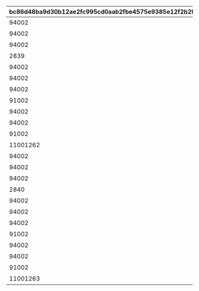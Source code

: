 |bc86d48ba9d30b12ae2fc995cd0aab2fbe4575e9385e12f2b2fd30dbd9366a8a|48090eecb571820c38b54963cf9a58020dd7ca2740063c0ce8e525f4d5bfe579|5379888c42b3ad11a7690ae61575185f3ffc2349bec8a70bebcdf1ab228d1a22|21a87b9329eef07ea6d2c2e88825adbf3dc4d7bb60cd8f4122909cc7fcbb4763|fe42b620f7e415f4b6b13b0f8044c29e29c886f3cb73649f2447a2c732b7569d|50ae0cebe012a3d5e763a48341533575a66da8fbfa453eda7bf3aa43e7ac9f2d|aebd1af6bbb40d5c241dd0f63aecaf37d92cf4dace6aeb4531981887b6336c78|
| --- | --- | --- | --- | --- | --- | --- |
|94002|累計スコアを2500pt 獲得しよう|12|2500|5126700|1|50000|
|94002|累計スコアを5000pt 獲得しよう|12|5000|0|1|50000|
|94002|累計スコアを7500pt 獲得しよう|12|7500|0|1|50000|
|2839|累計スコアを10000pt 獲得しよう|7|10000|5126701|1|1|
|94002|累計スコアを12500pt 獲得しよう|12|12500|0|1|80000|
|94002|累計スコアを15000pt 獲得しよう|12|15000|0|1|80000|
|94002|累計スコアを17500pt 獲得しよう|12|17500|0|1|80000|
|91002|累計スコアを20000pt 獲得しよう|8|20000|5126702|1|25|
|94002|累計スコアを22500pt 獲得しよう|12|22500|0|1|100000|
|94002|累計スコアを25000pt 獲得しよう|12|25000|0|1|100000|
|91002|累計スコアを27500pt 獲得しよう|8|27500|0|1|100|
|11001262|累計スコアを30000pt 獲得しよう|15|30000|5126703|1|1|
|94002|累計スコアを2500pt 獲得しよう|12|2500|5126710|2|50000|
|94002|累計スコアを5000pt 獲得しよう|12|5000|0|2|50000|
|94002|累計スコアを7500pt 獲得しよう|12|7500|0|2|50000|
|2840|累計スコアを10000pt 獲得しよう|7|10000|5126711|2|1|
|94002|累計スコアを12500pt 獲得しよう|12|12500|0|2|80000|
|94002|累計スコアを15000pt 獲得しよう|12|15000|0|2|80000|
|94002|累計スコアを17500pt 獲得しよう|12|17500|0|2|80000|
|91002|累計スコアを20000pt 獲得しよう|8|20000|5126712|2|25|
|94002|累計スコアを22500pt 獲得しよう|12|22500|0|2|100000|
|94002|累計スコアを25000pt 獲得しよう|12|25000|0|2|100000|
|91002|累計スコアを27500pt 獲得しよう|8|27500|0|2|100|
|11001263|累計スコアを30000pt 獲得しよう|15|30000|5126713|2|1|